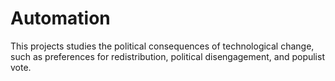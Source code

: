 # Automation
This projects studies the political consequences of technological change, such as preferences for redistribution, political disengagement, and populist vote. 
